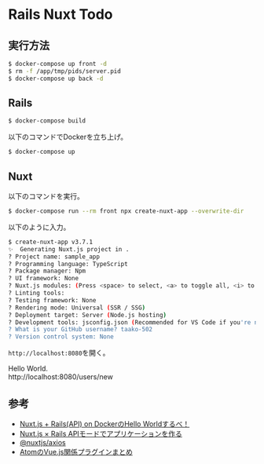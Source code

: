 # Rails Nuxt Todo
## 実行方法
```bash
$ docker-compose up front -d
$ rm -f /app/tmp/pids/server.pid
$ docker-compose up back -d
```

## Rails
```bash
$ docker-compose build
```

以下のコマンドでDockerを立ち上げ。
```bash
$ docker-compose up
```

## Nuxt
以下のコマンドを実行。
```bash
$ docker-compose run --rm front npx create-nuxt-app --overwrite-dir
```

以下のように入力。
```bash
$ create-nuxt-app v3.7.1
✨  Generating Nuxt.js project in .
? Project name: sample_app
? Programming language: TypeScript
? Package manager: Npm
? UI framework: None
? Nuxt.js modules: (Press <space> to select, <a> to toggle all, <i> to invert selection)
? Linting tools:
? Testing framework: None
? Rendering mode: Universal (SSR / SSG)
? Deployment target: Server (Node.js hosting)
? Development tools: jsconfig.json (Recommended for VS Code if you're not using typescript)
? What is your GitHub username? taako-502
? Version control system: None
```

`http://localhost:8080`を開く。<br>

Hello World.<br>
http://localhost:8080/users/new

## 参考
- [Nuxt.js + Rails(API) on DockerのHello Worldするべ！](https://qiita.com/at-946/items/08de3c9d7611f62b1894)
- [Nuxt.js × Rails APIモードでアプリケーションを作る](https://qiita.com/rearail/items/0141dd7c754c97f009e3)
- [@nuxtjs/axios](https://www.npmjs.com/package/@nuxtjs/axios)
- [AtomのVue.js関係プラグインまとめ](https://qiita.com/mrmr/items/f6927eb2fe5aa13a2f90)
